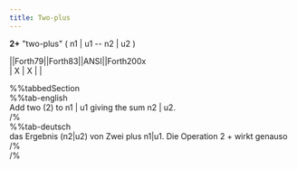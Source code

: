 ```yaml
---
title: Two-plus
---
```

__2+__ "two-plus" ( n1 | u1 -- n2 | u2 )  
  
  
  
||Forth79||Forth83||ANSI||Forth200x  
|   X    |   X    |     |  
  
  
  
%%tabbedSection  
%%tab-english  
Add two (2) to n1 | u1 giving the sum n2 | u2.  
/%  
%%tab-deutsch  
das Ergebnis (n2|u2) von Zwei plus n1|u1. Die Operation 2 + wirkt genauso  
/%  
/%  
